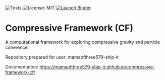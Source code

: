 ![Tests](https://github.com/mamaofthree579-ship-it/compressive-framework-cf/actions/workflows/ci.yml/badge.svg)
![License: MIT](https://img.shields.io/badge/License-MIT-blue.svg)
[![Launch Binder](https://mybinder.org/badge_logo.svg)](https://mybinder.org/v2/gh/mamaofthree579-ship-it/compressive-framework-cf/main?filepath=notebooks%2Fintro_to_cf.ipynb)
# Compressive Framework (CF)

A computational framework for exploring compressive gravity and particle coherence.

Repository prepared for user: mamaofthree579-ship-it


Documentation: https://mamaofthree579-ship-it.github.io/compressive-framework-cf/


